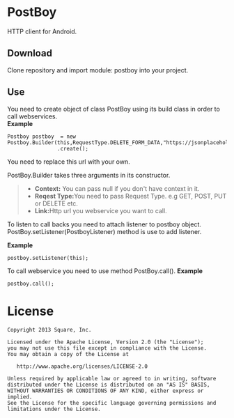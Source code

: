 PostBoy
========

HTTP client for Android.

Download
--------

Clone repository and import module: postboy into your project.

Use
------
You need to create object of class PostBoy using its build class in order to call webservices.<br/>
<b>Example</b><br/>
```code
Postboy postboy  = new Postboy.Builder(this,RequestType.DELETE_FORM_DATA,"https://jsonplaceholder.typicode.com/posts/1")
                .create();
```
You need to replace this url with your own.

PostBoy.Builder takes three arguments in its constructor.
>* <b>Context:</b> You can pass null if you don't have context in it.
>* <b>Reqest Type:</b>You need to pass Request Type. e.g GET, POST, PUT or DELETE etc.
>* <b>Link:</b>Http url you webservice you want to call.

To listen to call backs you need to attach listener to postboy object.
PostBoy.setListener(PostboyListener) method is use to add listener.

<b>Example</b><br/>
```code
postboy.setListener(this);
```

To call webservice you need to use method PostBoy.call().
<b>Example</b><br/>
```code
postboy.call();
```




License
=======

    Copyright 2013 Square, Inc.

    Licensed under the Apache License, Version 2.0 (the "License");
    you may not use this file except in compliance with the License.
    You may obtain a copy of the License at

       http://www.apache.org/licenses/LICENSE-2.0

    Unless required by applicable law or agreed to in writing, software
    distributed under the License is distributed on an "AS IS" BASIS,
    WITHOUT WARRANTIES OR CONDITIONS OF ANY KIND, either express or implied.
    See the License for the specific language governing permissions and
    limitations under the License.